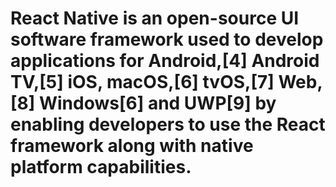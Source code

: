 # React Native is an open-source UI software framework used to develop applications for Android,[4] Android TV,[5] iOS, macOS,[6] tvOS,[7] Web,[8] Windows[6] and UWP[9] by enabling developers to use the React framework along with native platform capabilities.
